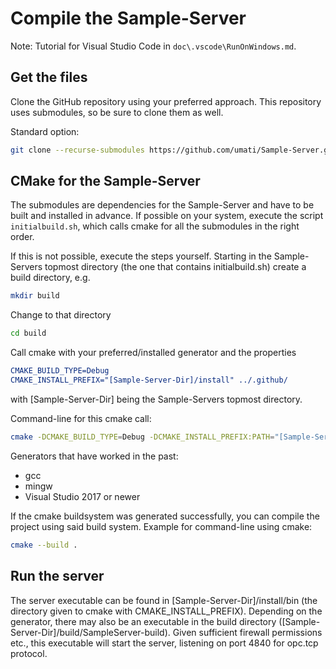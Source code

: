 # Compile the Sample-Server

Note: Tutorial for Visual Studio Code in `doc\.vscode\RunOnWindows.md`.

## Get the files

Clone the GitHub repository using your preferred approach.
This repository uses submodules, so be sure to clone them as well.

Standard option:
```bash
git clone --recurse-submodules https://github.com/umati/Sample-Server.git
```

## CMake for the Sample-Server

The submodules are dependencies for the Sample-Server and have to be built and installed in advance.
If possible on your system, execute the script `initialbuild.sh`, which calls cmake for all the submodules in the right order.

If this is not possible, execute the steps yourself.
Starting in the Sample-Servers topmost directory (the one that contains initialbuild.sh) create a build directory, e.g.
```bash
mkdir build
```

Change to that directory
```bash
cd build
```

Call cmake with your preferred/installed generator and the properties
```CMake
CMAKE_BUILD_TYPE=Debug
CMAKE_INSTALL_PREFIX="[Sample-Server-Dir]/install" ../.github/
```
with \[Sample-Server-Dir\] being the Sample-Servers topmost directory.

Command-line for this cmake call:
```bash
cmake -DCMAKE_BUILD_TYPE=Debug -DCMAKE_INSTALL_PREFIX:PATH="[Sample-Server-Dir]/install" ../.github/
```

Generators that have worked in the past:
* gcc
* mingw
* Visual Studio 2017 or newer


If the cmake buildsystem was generated successfully, you can compile the project using said build system.
Example for command-line using cmake:
```bash
cmake --build .
```

## Run the server
The server executable can be found in \[Sample-Server-Dir\]/install/bin (the directory given to cmake with CMAKE_INSTALL_PREFIX).
Depending on the generator, there may also be an executable in the build directory (\[Sample-Server-Dir\]/build/SampleServer-build).
Given sufficient firewall permissions etc., this executable will start the server, listening on port 4840 for opc.tcp protocol.

